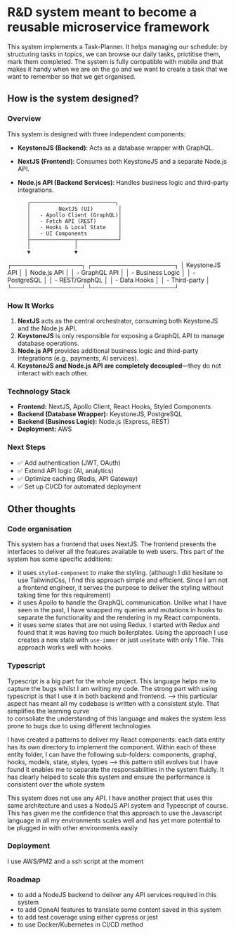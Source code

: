 # R&D system meant to become a reusable microservice framework

This system implements a Task-Planner. It helps managing our schedule: by structuring tasks in topics, we can browse our daily tasks, 
priotitise them, mark them completed. The system is fully compatible with mobile and that makes it handy when we are on the go and we want to
create a task that we want to remember so that we get organised.

## How is the system designed?

### Overview
This system is designed with three independent components:
- **KeystoneJS (Backend)**: Acts as a database wrapper with GraphQL.
- **NextJS (Frontend)**: Consumes both KeystoneJS and a separate Node.js API.
- **Node.js API (Backend Services)**: Handles business logic and third-party integrations.

         ┌───────────────────────────┐
         │         NextJS (UI)        │
         │   - Apollo Client (GraphQL)│
         │   - Fetch API (REST)       │
         │   - Hooks & Local State    │
         │   - UI Components          │
         ├──────────────┬─────────────┘
         │              │
         ▼              ▼
┌────────────────┐  ┌───────────────────┐
│ KeystoneJS API │  │  Node.js API      │
│ - GraphQL API  │  │ - Business Logic │
│ - PostgreSQL   │  │ - REST/GraphQL    │
│ - Data Hooks   │  │ - Third-party     │
└────────────────┘  └───────────────────┘

### How It Works
1. **NextJS** acts as the central orchestrator, consuming both KeystoneJS and the Node.js API.
2. **KeystoneJS** is only responsible for exposing a GraphQL API to manage database operations.
3. **Node.js API** provides additional business logic and third-party integrations (e.g., payments, AI services).
4. **KeystoneJS and Node.js API are completely decoupled**—they do not interact with each other.

### Technology Stack
- **Frontend:** NextJS, Apollo Client, React Hooks, Styled Components
- **Backend (Database Wrapper):** KeystoneJS, PostgreSQL
- **Backend (Business Logic):** Node.js (Express, REST)
- **Deployment:** AWS

### Next Steps
- ✅ Add authentication (JWT, OAuth)
- ✅ Extend API logic (AI, analytics)
- ✅ Optimize caching (Redis, API Gateway)
- ✅ Set up CI/CD for automated deployment

## Other thoughts

### Code organisation
This system has a frontend that uses NextJS. The frontend presents the interfaces to deliver all the features available
to web users. This part of the system has some specific additions:
- it uses `styled-component` to make the styling. (although I did hesitate to use TailwindCss, I find this approach simple and efficient.
  Since I am not a frontend engineer, it serves the purpose to deliver the styling without taking time for this requirement)
- it uses Apollo to handle the GraphQL communication. Unlike what I have seen in the past, I have wrapped my queries and mutations in hooks 
to separate the functionality and the rendering in my React components.
- it uses some states that are not using Redux. I started with Redux and found that it was having too much boilerplates. Using the approach I use creates
  a new state with `use-immer` or just `useState` with only 1 file. This approach works well with hooks.

### Typescript
Typescript is a big part for the whole project. This language helps me to capture the bugs whilst I am writing my code. 
The strong part with using typescript is that I use it in both backend and frontend.
--> this particular aspect has meant all my codebase is written with a consistent style. That simplifies the learning curve  
to consoliate the understandng of this language and makes the system less prone to bugs due to using different technologies

I have created a patterns to deliver my React components: each data entity has its own directory to implement the component. 
Within each of these entity folder, I can have the following sub-folders: components, graphql, hooks, models, state, styles, types
--> this pattern still evolves but I have found it enables me to separate the responsabilities in the system fluidly. 
It has clearly helped to scale this system and ensure the performance is consistent over the whole system

This system does not use any API. I have another project that uses this same architecture and uses a NodeJS API system and Typescript of course.
This has given me the confidence that this approach to use the Javascript language in all my environments scales well and has yet more potential to be plugged in
with other environments easily

### Deployment
I use AWS/PM2 and a ssh script at the moment

### Roadmap
- to add a NodeJS backend to deliver any API services required in this system
- to add OpneAI features to translate some content saved in this system
- to add test coverage using either cypress or jest
- to use Docker/Kubernetes in CI/CD method


